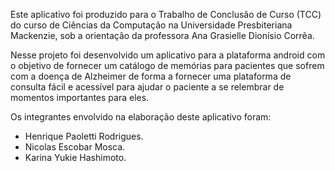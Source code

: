 Este aplicativo foi produzido para o Trabalho de Conclusão de Curso (TCC) do curso de Ciências da Computação na Universidade Presbiteriana Mackenzie, sob a orientação da professora Ana Grasielle Dionísio Corrêa.

Nesse projeto foi desenvolvido um aplicativo para a plataforma android com o objetivo de fornecer um catálogo de memórias para pacientes que sofrem com a doença de Alzheimer de forma a fornecer uma plataforma de consulta fácil e acessível para ajudar o paciente a se relembrar de momentos importantes para eles.

Os integrantes envolvido na elaboração deste aplicativo foram:
- Henrique Paoletti Rodrigues.
- Nicolas Escobar Mosca.
- Karina Yukie Hashimoto.
